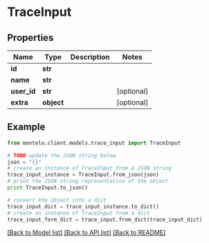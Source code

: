 # TraceInput


## Properties

Name | Type | Description | Notes
------------ | ------------- | ------------- | -------------
**id** | **str** |  | 
**name** | **str** |  | 
**user_id** | **str** |  | [optional] 
**extra** | **object** |  | [optional] 

## Example

```python
from montelo.client.models.trace_input import TraceInput

# TODO update the JSON string below
json = "{}"
# create an instance of TraceInput from a JSON string
trace_input_instance = TraceInput.from_json(json)
# print the JSON string representation of the object
print TraceInput.to_json()

# convert the object into a dict
trace_input_dict = trace_input_instance.to_dict()
# create an instance of TraceInput from a dict
trace_input_form_dict = trace_input.from_dict(trace_input_dict)
```
[[Back to Model list]](../README.md#documentation-for-models) [[Back to API list]](../README.md#documentation-for-api-endpoints) [[Back to README]](../README.md)


